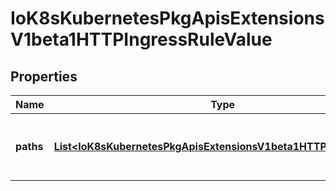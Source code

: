 
# IoK8sKubernetesPkgApisExtensionsV1beta1HTTPIngressRuleValue

## Properties
Name | Type | Description | Notes
------------ | ------------- | ------------- | -------------
**paths** | [**List&lt;IoK8sKubernetesPkgApisExtensionsV1beta1HTTPIngressPath&gt;**](IoK8sKubernetesPkgApisExtensionsV1beta1HTTPIngressPath.md) | A collection of paths that map requests to backends. | 



